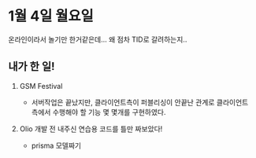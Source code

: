 # 1월 4일 월요일

온라인이라서 놀기만 한거같은데...
왜 점차 TID로 갈려하는지..

## 내가 한 일!
1. GSM Festival
    - 서버작업은 끝났지만, 클라이언트측이 퍼블리싱이 안끝난 관계로 클라이언트 측에서 수행해야 할 기능 몇 몇개를 구현하였다.

2. Olio 개발 전 내주신 연습용 코드를 틀만 짜보았다!
    - prisma 모델짜기
    